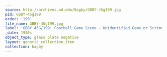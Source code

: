 ```yaml
---
source: http://archives.nd.edu/Bagby/GBBY-45g199.jpg
pid: GBBY-45g199
order: '199'
file_name: GBBY-45g199.jpg
label: 'GBBY 45G/199: Football Game Scene - Unidentified Game or Scrimmage - c1930s'
_date: 1930s
object_type: glass plate negative
layout: generic_collection_item
collection: bagby
---
```

